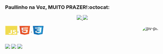 ### Paullinho na Voz, MUITO PRAZER!:octocat:


<div align="center">
  <a href="https://github.com/Paullinho1">
  <img height="180em" src="https://github-readme-stats.vercel.app/api?username=paullinho1&show_icons=true&theme=tokyonight&include_all_commits=true&count_private=true"/>
  <img height="180em" src="https://github-readme-stats.vercel.app/api/top-langs/?username=paullinho1&layout=compact&langs_count=7&theme=tokyonight"/>
</div>
<div style="display: inline_block"><br>
  <img align="center" alt="PV-Js" height="30" width="40" src="https://raw.githubusercontent.com/devicons/devicon/master/icons/javascript/javascript-plain.svg">
 
  <img align="center" alt="PV-HTML" height="30" width="40" src="https://raw.githubusercontent.com/devicons/devicon/master/icons/html5/html5-original.svg">
  <img align="center" alt="PV-CSS" height="30" width="40" src="https://raw.githubusercontent.com/devicons/devicon/master/icons/css3/css3-original.svg">
 
  <img align="right" alt="pv-pic" height="150" style="border-radius:50px;" src="https://w7.pngwing.com/pngs/129/440/png-transparent-dbz-son-goku-goku-gohan-blu-ray-disc-dvd-dragon-ball-dragon-ball-z-orange-fictional-character-cartoon.png?width=676&height=676">
 
</div>
  
  ##
 
<div> 
 <a href="https://www.instagram.com/paullinho1/" target="_blank"><img src="https://img.shields.io/badge/-Instagram-%23E4405F?style=for-the-badge&logo=instagram&logoColor=white" target="_blank"></a><a>
 <a href="https://discord.com/channels/@me/861708523732598844" target="_blank"><img src="https://img.shields.io/badge/Discord-7289DA?style=for-the-badge&logo=discord&logoColor=white" target="_blank"></a><a>
  <a href ="paulo95.www@gmail.com"><img src="https://img.shields.io/badge/-Gmail-%23333?style=for-the-badge&logo=gmail&logoColor=white" target="_blank"></a>

 
</div>



